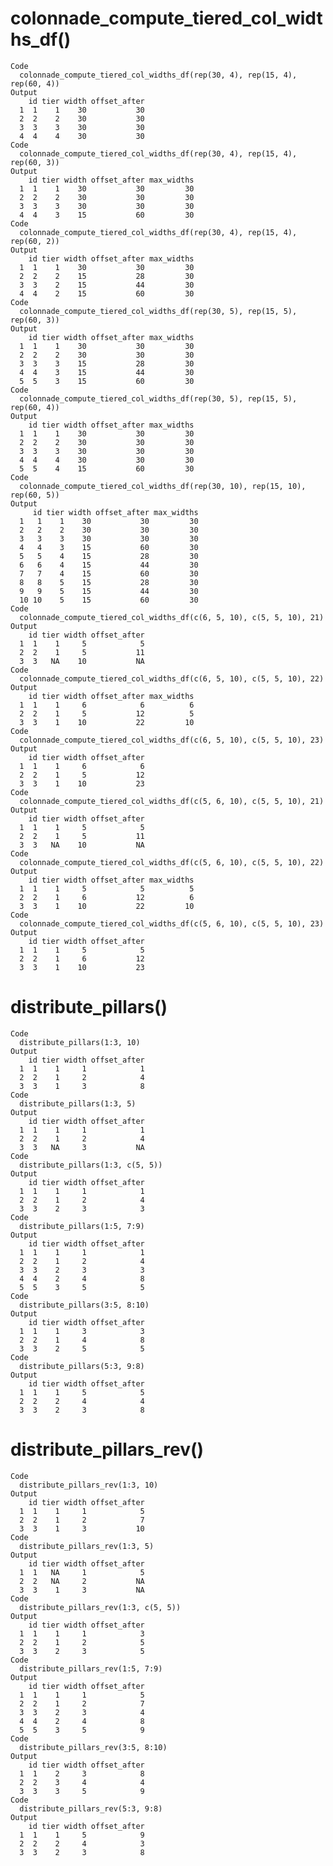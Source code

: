 # colonnade_compute_tiered_col_widths_df()

    Code
      colonnade_compute_tiered_col_widths_df(rep(30, 4), rep(15, 4), rep(60, 4))
    Output
        id tier width offset_after
      1  1    1    30           30
      2  2    2    30           30
      3  3    3    30           30
      4  4    4    30           30
    Code
      colonnade_compute_tiered_col_widths_df(rep(30, 4), rep(15, 4), rep(60, 3))
    Output
        id tier width offset_after max_widths
      1  1    1    30           30         30
      2  2    2    30           30         30
      3  3    3    30           30         30
      4  4    3    15           60         30
    Code
      colonnade_compute_tiered_col_widths_df(rep(30, 4), rep(15, 4), rep(60, 2))
    Output
        id tier width offset_after max_widths
      1  1    1    30           30         30
      2  2    2    15           28         30
      3  3    2    15           44         30
      4  4    2    15           60         30
    Code
      colonnade_compute_tiered_col_widths_df(rep(30, 5), rep(15, 5), rep(60, 3))
    Output
        id tier width offset_after max_widths
      1  1    1    30           30         30
      2  2    2    30           30         30
      3  3    3    15           28         30
      4  4    3    15           44         30
      5  5    3    15           60         30
    Code
      colonnade_compute_tiered_col_widths_df(rep(30, 5), rep(15, 5), rep(60, 4))
    Output
        id tier width offset_after max_widths
      1  1    1    30           30         30
      2  2    2    30           30         30
      3  3    3    30           30         30
      4  4    4    30           30         30
      5  5    4    15           60         30
    Code
      colonnade_compute_tiered_col_widths_df(rep(30, 10), rep(15, 10), rep(60, 5))
    Output
         id tier width offset_after max_widths
      1   1    1    30           30         30
      2   2    2    30           30         30
      3   3    3    30           30         30
      4   4    3    15           60         30
      5   5    4    15           28         30
      6   6    4    15           44         30
      7   7    4    15           60         30
      8   8    5    15           28         30
      9   9    5    15           44         30
      10 10    5    15           60         30
    Code
      colonnade_compute_tiered_col_widths_df(c(6, 5, 10), c(5, 5, 10), 21)
    Output
        id tier width offset_after
      1  1    1     5            5
      2  2    1     5           11
      3  3   NA    10           NA
    Code
      colonnade_compute_tiered_col_widths_df(c(6, 5, 10), c(5, 5, 10), 22)
    Output
        id tier width offset_after max_widths
      1  1    1     6            6          6
      2  2    1     5           12          5
      3  3    1    10           22         10
    Code
      colonnade_compute_tiered_col_widths_df(c(6, 5, 10), c(5, 5, 10), 23)
    Output
        id tier width offset_after
      1  1    1     6            6
      2  2    1     5           12
      3  3    1    10           23
    Code
      colonnade_compute_tiered_col_widths_df(c(5, 6, 10), c(5, 5, 10), 21)
    Output
        id tier width offset_after
      1  1    1     5            5
      2  2    1     5           11
      3  3   NA    10           NA
    Code
      colonnade_compute_tiered_col_widths_df(c(5, 6, 10), c(5, 5, 10), 22)
    Output
        id tier width offset_after max_widths
      1  1    1     5            5          5
      2  2    1     6           12          6
      3  3    1    10           22         10
    Code
      colonnade_compute_tiered_col_widths_df(c(5, 6, 10), c(5, 5, 10), 23)
    Output
        id tier width offset_after
      1  1    1     5            5
      2  2    1     6           12
      3  3    1    10           23

# distribute_pillars()

    Code
      distribute_pillars(1:3, 10)
    Output
        id tier width offset_after
      1  1    1     1            1
      2  2    1     2            4
      3  3    1     3            8
    Code
      distribute_pillars(1:3, 5)
    Output
        id tier width offset_after
      1  1    1     1            1
      2  2    1     2            4
      3  3   NA     3           NA
    Code
      distribute_pillars(1:3, c(5, 5))
    Output
        id tier width offset_after
      1  1    1     1            1
      2  2    1     2            4
      3  3    2     3            3
    Code
      distribute_pillars(1:5, 7:9)
    Output
        id tier width offset_after
      1  1    1     1            1
      2  2    1     2            4
      3  3    2     3            3
      4  4    2     4            8
      5  5    3     5            5
    Code
      distribute_pillars(3:5, 8:10)
    Output
        id tier width offset_after
      1  1    1     3            3
      2  2    1     4            8
      3  3    2     5            5
    Code
      distribute_pillars(5:3, 9:8)
    Output
        id tier width offset_after
      1  1    1     5            5
      2  2    2     4            4
      3  3    2     3            8

# distribute_pillars_rev()

    Code
      distribute_pillars_rev(1:3, 10)
    Output
        id tier width offset_after
      1  1    1     1            5
      2  2    1     2            7
      3  3    1     3           10
    Code
      distribute_pillars_rev(1:3, 5)
    Output
        id tier width offset_after
      1  1   NA     1            5
      2  2   NA     2           NA
      3  3    1     3           NA
    Code
      distribute_pillars_rev(1:3, c(5, 5))
    Output
        id tier width offset_after
      1  1    1     1            3
      2  2    1     2            5
      3  3    2     3            5
    Code
      distribute_pillars_rev(1:5, 7:9)
    Output
        id tier width offset_after
      1  1    1     1            5
      2  2    1     2            7
      3  3    2     3            4
      4  4    2     4            8
      5  5    3     5            9
    Code
      distribute_pillars_rev(3:5, 8:10)
    Output
        id tier width offset_after
      1  1    2     3            8
      2  2    3     4            4
      3  3    3     5            9
    Code
      distribute_pillars_rev(5:3, 9:8)
    Output
        id tier width offset_after
      1  1    1     5            9
      2  2    2     4            3
      3  3    2     3            8

